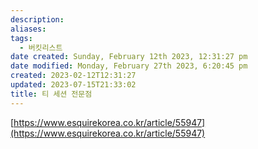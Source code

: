 ```yaml
---
description:
aliases: 
tags:
  - 버킷리스트
date created: Sunday, February 12th 2023, 12:31:27 pm
date modified: Monday, February 27th 2023, 6:20:45 pm
created: 2023-02-12T12:31:27
updated: 2023-07-15T21:33:02
title: 티 세션 전문점
---
```

[https://www.esquirekorea.co.kr/article/55947](https://www.esquirekorea.co.kr/article/55947)
